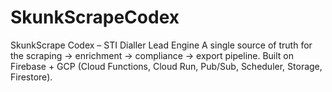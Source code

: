# SkunkScrapeCodex
SkunkScrape Codex – STI Dialler Lead Engine  A single source of truth for the scraping → enrichment → compliance → export pipeline. Built on Firebase + GCP (Cloud Functions, Cloud Run, Pub/Sub, Scheduler, Storage, Firestore).

